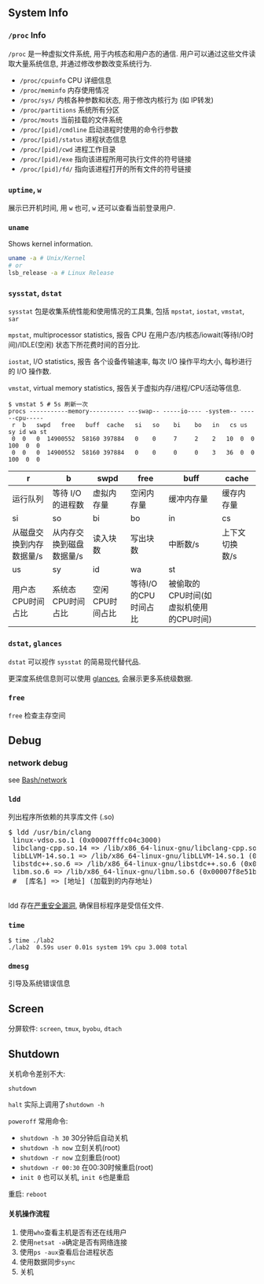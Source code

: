 ## System Info

### `/proc` Info

`/proc` 是一种虚拟文件系统, 用于内核态和用户态的通信. 用户可以通过这些文件读取大量系统信息, 并通过修改参数改变系统行为.

- `/proc/cpuinfo` CPU 详细信息
- `/proc/meminfo` 内存使用情况
- `/proc/sys/` 内核各种参数和状态, 用于修改内核行为 (如 IP转发)
- `/proc/partitions` 系统所有分区
- `/proc/mouts` 当前挂载的文件系统
- `/proc/[pid]/cmdline` 启动进程时使用的命令行参数
- `/proc/[pid]/status` 进程状态信息
- `/proc/[pid]/cwd` 进程工作目录
- `/proc/[pid]/exe` 指向该进程所用可执行文件的符号链接
- `/proc/[pid]/fd/` 指向该进程打开的所有文件的符号链接

### `uptime`, `w`

展示已开机时间, 用 `w` 也可, `w` 还可以查看当前登录用户.

### `uname`

Shows kernel information.  

```bash
uname -a # Unix/Kernel 
# or
lsb_release -a # Linux Release 
```

### `sysstat`, `dstat`

`sysstat` 包是收集系统性能和使用情况的工具集, 包括 `mpstat`, `iostat`, `vmstat`, `sar`

`mpstat`, multiprocessor statistics, 报告 CPU 在用户态/内核态/iowait(等待I/O时间)/IDLE(空闲) 状态下所花费时间的百分比.

`iostat`, I/O statistics, 报告 各个设备传输速率, 每次 I/O 操作平均大小, 每秒进行的 I/O 操作数.

`vmstat`, virtual memory statistics, 报告关于虚拟内存/进程/CPU活动等信息.

```shell
$ vmstat 5 # 5s 刷新一次
procs -----------memory---------- ---swap-- -----io---- -system-- ------cpu-----
 r  b   swpd   free   buff  cache   si   so    bi    bo   in   cs us sy id wa st
 0  0   0  14900552  58160 397884   0    0     7     2    2   10  0  0 100  0  0
 0  0   0  14900552  58160 397884   0    0     0     0    3   36  0  0 100  0  0
```

| r                        | b                        | swpd            | free                 | buff       | cache          |
| ------------------------ | ------------------------ | --------------- | -------------------- | ---------- | -------------- |
| 运行队列                 | 等待 I/O 的进程数        | 虚拟内存量      | 空闲内存量           | 缓冲内存量 | 缓存内存量     |
| si                       | so                       | bi              | bo                   | in         | cs             |
| 从磁盘交换到内存数据量/s | 从内存交换到磁盘数据量/s | 读入块数        | 写出块数             | 中断数/s   | 上下文切换数/s |
| us                       | sy                       | id              | wa                   | st         |                |
| 用户态CPU时间占比        | 系统态CPU时间占比        | 空闲CPU时间占比 | 等待I/O的CPU时间占比 |   被偷取的CPU时间(如虚拟机使用的CPU时间)        |                |

### `dstat`, `glances`

`dstat` 可以视作 `sysstat` 的简易现代替代品. 

更深度系统信息则可以使用 [glances](https://github.com/nicolargo/glances), 会展示更多系统级数据.

### `free`

`free` 检查主存空间

## Debug

### network debug

see [Bash/network](network.md)

### `ldd`

列出程序所依赖的共享库文件 (.so)

<pre>
$ ldd /usr/bin/clang
 linux-vdso.so.1 (0x00007fffc04c3000)
 libclang-cpp.so.14 => /lib/x86_64-linux-gnu/libclang-cpp.so.14 (0x00007f8e58795000)
 libLLVM-14.so.1 => /lib/x86_64-linux-gnu/libLLVM-14.so.1 (0x00007f8e51ec3000)
 libstdc++.so.6 => /lib/x86_64-linux-gnu/libstdc++.so.6 (0x00007f8e51c97000)
 libm.so.6 => /lib/x86_64-linux-gnu/libm.so.6 (0x00007f8e51bb0000)
 #  [库名] => [地址] (加载到的内存地址)
 </pre>

ldd 存在[严重安全漏洞](https://catonmat.net/ldd-arbitrary-code-execution), 确保目标程序是受信任文件.

### `time`

```
$ time ./lab2
./lab2  0.59s user 0.01s system 19% cpu 3.008 total
```

### `dmesg`

引导及系统错误信息

## Screen

分屏软件: `screen`, `tmux`, `byobu`, `dtach`

## Shutdown

关机命令差别不大:

`shutdown`

`halt` 实际上调用了`shutdown -h`

`poweroff` 常用命令:
- `shutdown -h 30` 30分钟后自动关机
- `shutdown -h now` 立刻关机(root)
- `shutdown -r now` 立刻重启(root)
- `shutdown -r 00:30` 在00:30时候重启(root)
- `init 0` 也可以关机, `init 6`也是重启

重启: `reboot`

#### 关机操作流程

1. 使用`who`查看主机是否有还在线用户
2. 使用`netsat -a`确定是否有网络连接
3. 使用`ps -aux`查看后台进程状态
1. 使用数据同步`sync`
2. 关机

